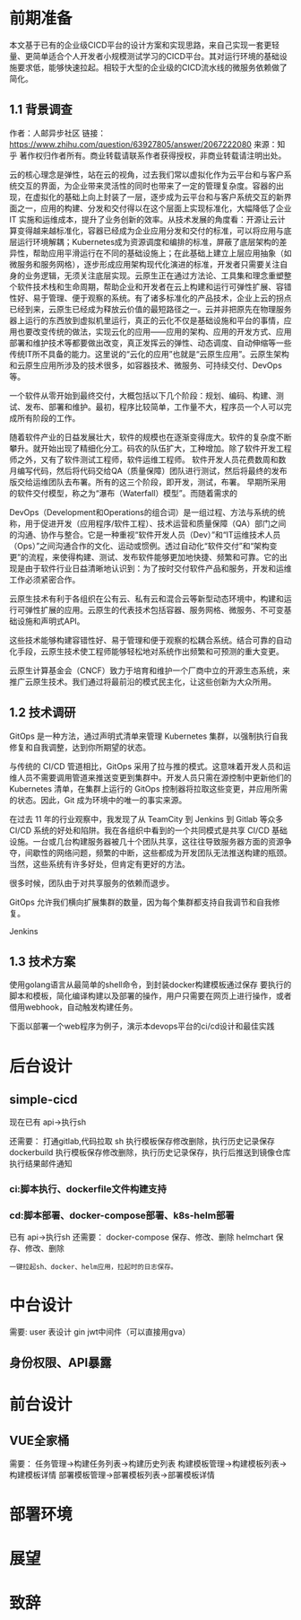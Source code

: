 
# 前期准备
本文基于已有的企业级CICD平台的设计方案和实现思路，来自己实现一套更轻量、更简单适合个人开发者小规模测试学习的CICD平台。其对运行环境的基础设施要求低，能够快速拉起。相较于大型的企业级的CICD流水线的微服务依赖做了简化。
## 1.1 背景调查

作者：人邮异步社区
链接：https://www.zhihu.com/question/63927805/answer/2067222080
来源：知乎
著作权归作者所有。商业转载请联系作者获得授权，非商业转载请注明出处。

云的核心理念是弹性，站在云的视角，过去我们常以虚拟化作为云平台和与客户系统交互的界面，为企业带来灵活性的同时也带来了一定的管理复杂度。容器的出现，在虚拟化的基础上向上封装了一层，逐步成为云平台和与客户系统交互的新界面之一，应用的构建、分发和交付得以在这个层面上实现标准化，大幅降低了企业 IT 实施和运维成本，提升了业务创新的效率。从技术发展的角度看：开源让云计算变得越来越标准化，容器已经成为企业应用分发和交付的标准，可以将应用与底层运行环境解耦；Kubernetes成为资源调度和编排的标准，屏蔽了底层架构的差异性，帮助应用平滑运行在不同的基础设施上；在此基础上建立上层应用抽象（如微服务和服务网格），逐步形成应用架构现代化演进的标准，开发者只需要关注自身的业务逻辑，无须关注底层实现。云原生正在通过方法论、工具集和理念重塑整个软件技术栈和生命周期，帮助企业和开发者在云上构建和运行可弹性扩展、容错性好、易于管理、便于观察的系统。有了诸多标准化的产品技术，企业上云的拐点已经到来，云原生已经成为释放云价值的最短路径之一。云并非把原先在物理服务器上运行的东西放到虚拟机里运行，真正的云化不仅是基础设施和平台的事情，应用也要改变传统的做法，实现云化的应用——应用的架构、应用的开发方式、应用部署和维护技术等都要做出改变，真正发挥云的弹性、动态调度、自动伸缩等一些传统IT所不具备的能力。这里说的“云化的应用”也就是“云原生应用”。云原生架构和云原生应用所涉及的技术很多，如容器技术、微服务、可持续交付、DevOps等。


一个软件从零开始到最终交付，大概包括以下几个阶段：规划、编码、构建、测试、发布、部署和维护。最初，程序比较简单，工作量不大，程序员一个人可以完成所有阶段的工作。

随着软件产业的日益发展壮大，软件的规模也在逐渐变得庞大。软件的复杂度不断攀升。就开始出现了精细化分工。码农的队伍扩大，工种增加。除了软件开发工程师之外，又有了软件测试工程师，软件运维工程师。
软件开发人员花费数周和数月编写代码，然后将代码交给QA（质量保障）团队进行测试，然后将最终的发布版交给运维团队去布署。所有的这三个阶段，即开发，测试，布署。
早期所采用的软件交付模型，称之为“瀑布（Waterfall）模型”。而随着需求的

DevOps（Development和Operations的组合词）是一组过程、方法与系统的统称，用于促进开发（应用程序/软件工程）、技术运营和质量保障（QA）部门之间的沟通、协作与整合。它是一种重视“软件开发人员（Dev）”和“IT运维技术人员（Ops）”之间沟通合作的文化、运动或惯例。透过自动化“软件交付”和“架构变更”的流程，来使得构建、测试、发布软件能够更加地快捷、频繁和可靠。它的出现是由于软件行业日益清晰地认识到：为了按时交付软件产品和服务，开发和运维工作必须紧密合作。





云原生技术有利于各组织在公有云、私有云和混合云等新型动态环境中，构建和运行可弹性扩展的应用。云原生的代表技术包括容器、服务网格、微服务、不可变基础设施和声明式API。

这些技术能够构建容错性好、易于管理和便于观察的松耦合系统。结合可靠的自动化手段，云原生技术使工程师能够轻松地对系统作出频繁和可预测的重大变更。

云原生计算基金会（CNCF）致力于培育和维护一个厂商中立的开源生态系统，来推广云原生技术。我们通过将最前沿的模式民主化，让这些创新为大众所用。



## 1.2 技术调研

GitOps 是一种方法，通过声明式清单来管理 Kubernetes 集群，以强制执行自我修复和自我调整，达到你所期望的状态。

与传统的 CI/CD 管道相比，GitOps 采用了拉与推的模式。这意味着开发人员和运维人员不需要调用管道来推送变更到集群中。开发人员只需在源控制中更新他们的 Kubernetes 清单，在集群上运行的 GitOps 控制器将拉取这些变更，并应用所需的状态。因此，Git 成为环境中的唯一的事实来源。

在过去 11 年的行业观察中，我发现了从 TeamCity 到 Jenkins 到 Gitlab 等众多 CI/CD 系统的好处和陷阱。我在各组织中看到的一个共同模式是共享 CI/CD 基础设施。一台或几台构建服务器被几十个团队共享，这往往导致服务器方面的资源争夺，间歇性的网络问题，频繁的中断，这些都成为开发团队无法推送构建的瓶颈。当然，这些系统有许多好处，但肯定有更好的方法。

很多时候，团队由于对共享服务的依赖而退步。

GitOps 允许我们横向扩展集群的数量，因为每个集群都支持自我调节和自我修复。

Jenkins
## 1.3 技术方案
使用golang语言从最简单的shell命令，到封装docker构建模板通过保存 要执行的脚本和模板，简化编译构建以及部署的操作，用户只需要在网页上进行操作，或者借用webhook，自动触发构建任务。

下面以部署一个web程序为例子，演示本devops平台的ci/cd设计和最佳实践

# 后台设计

## simple-cicd

现在已有 api->执行sh

还需要：
    打通gitlab,代码拉取
    sh 执行模板保存修改删除，执行历史记录保存
    dockerbuild 执行模板保存修改删除，执行历史记录保存，执行后推送到镜像仓库
    执行结果邮件通知


### ci:脚本执行、dockerfile文件构建支持

### cd:脚本部署、docker-compose部署、k8s-helm部署
已有 api->执行sh
还需要：
    docker-compose 保存、修改、删除
    helmchart 保存、修改、删除

    一键拉起sh、docker、helm应用，拉起时的日志保存。
# 中台设计
需要:
    user 表设计
    gin jwt中间件（可以直接用gva）

## 身份权限、API暴露

# 前台设计

## VUE全家桶
需要：
    任务管理->构建任务列表->构建历史列表
    构建模板管理->构建模板列表->构建模板详情
    部署模板管理->部署模板列表->部署模板详情


# 部署环境



# 展望

# 致辞